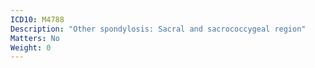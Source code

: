 ```yaml
---
ICD10: M4788
Description: "Other spondylosis: Sacral and sacrococcygeal region"
Matters: No
Weight: 0
---
```

